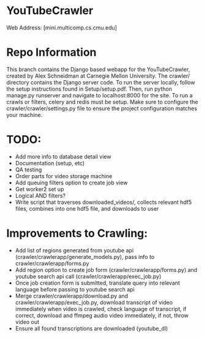 # YouTubeCrawler
Web Address:
[mini.multicomp.cs.cmu.edu]
# Repo Information
This branch contains the Django based webapp for the YouTubeCrawler, created by
Alex Schneidman at Carnegie Mellon University. The crawler/ directory contains
the Django server code. To run the server locally, follow
the setup instructions found in Setup/setup.pdf. Then, run python manage.py runserver
and navigate to localhost:8000 for the site. To run a crawls or filters, celery and
redis must be setup. Make sure to configure the crawler/crawler/settings.py file to ensure
the project configuration matches your machine.

# TODO:
- Add more info to database detail view
- Documentation (setup, etc)
- QA testing
- Order parts for video storage machine
- Add queuing filters option to create job view
- Get worker2 set up
- Logical AND filters?
- Write script that traverses downloaded_videos/, collects relevant hdf5 files, combines into one 
hdf5 file, and downloads to user


# Improvements to Crawling:
- Add list of regions generated from youtube api (crawler/crawlerapp/generate_models.py), pass info to crawler/crawlerapp/forms.py
- Add region option to create job form (crawler/crawlerapp/forms.py) and youtube search api call (crawler/crawlerapp/exec_job.py)
- Once job creation form is submitted, translate query into relevant language before passing to youtube search api
- Merge crawler/crawlerapp/download.py and crawler/crawlerapp/exec_job.py, download transcript of video immediately when
video is crawled, check language of transcript, if correct, download and ffmpeg audio video immediately, if not, throw video out
- Ensure all found transcriptions are downloaded (youtube_dl)
